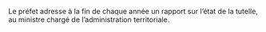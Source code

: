 Le préfet adresse à la fin de chaque année un rapport sur l’état de la tutelle, au ministre chargé de l’administration territoriale.
